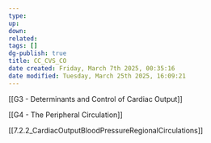 ```yaml
---
type: 
up: 
down: 
related: 
tags: []
dg-publish: true
title: CC_CVS_CO
date created: Friday, March 7th 2025, 00:35:16
date modified: Tuesday, March 25th 2025, 16:09:21
---
```


[[G3 - Determinants and Control of Cardiac Output]]

[[G4 - The Peripheral Circulation]]

[[7.2.2_CardiacOutputBloodPressureRegionalCirculations]]
